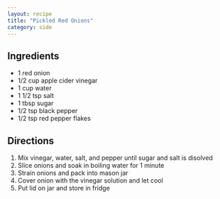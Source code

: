 ```yaml
---
layout: recipe
title: "Pickled Red Onions"
category: side
---
```


## Ingredients

- 1 red onion
- 1/2 cup apple cider vinegar
- 1 cup water
- 1 1/2 tsp salt
- 1 tbsp sugar
- 1/2 tsp black pepper
- 1/2 tsp red pepper flakes


## Directions

1. Mix vinegar, water, salt, and pepper until sugar and salt is disolved
2. Slice onions and soak in boiling water for 1 minute
3. Strain onions and pack into mason jar
4. Cover onion with the vinegar solution and let cool
5. Put lid on jar and store in fridge 
